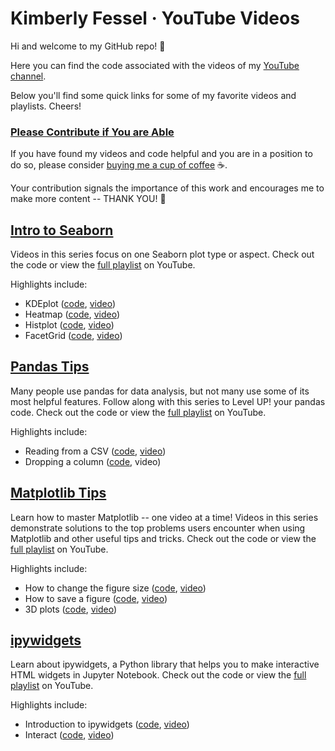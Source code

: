 # Kimberly Fessel · YouTube Videos

Hi and welcome to my GitHub repo!  :wave:

Here you can find the code associated with the videos of my [YouTube channel](https://www.youtube.com/c/KimberlyFessel).  

Below you'll find some quick links for some of my favorite videos and playlists. Cheers!

### [Please Contribute if You are Able](https://www.buymeacoffee.com/kimberlyfessel)
If you have found my videos and code helpful and you are in a position to do so, please consider [buying me a cup of coffee](https://www.buymeacoffee.com/kimberlyfessel) :coffee:. 

Your contribution signals the importance of this work and encourages me to make more content -- THANK YOU! :pray:


## [Intro to Seaborn](/Seaborn/)

Videos in this series focus on one Seaborn plot type or aspect. Check out the code or view the [full playlist](https://www.youtube.com/playlist?list=PLtPIclEQf-3cG31dxSMZ8KTcDG7zYng1j) on YouTube.

Highlights include:
- KDEplot ([code](/Seaborn/02_KDEplot.ipynb), [video](https://youtu.be/DCgPRaIDYXA))
- Heatmap ([code](/Seaborn/11_heatmap.ipynb), [video](https://youtu.be/0U9cs2V-Mqc))
- Histplot ([code](/Seaborn/15_histplot.ipynb), [video](https://youtu.be/Bjz00ygERxY))
- FacetGrid ([code](/Seaborn/16_FacetGrid.ipynb), [video](https://youtu.be/YYeqJllXHxM))

## [Pandas Tips](/Pandas_Tips/)

Many people use pandas for data analysis, but not many use some of its most helpful features. Follow along with this series to Level UP! your pandas code. Check out the code or view the [full playlist](https://www.youtube.com/playlist?list=PLtPIclEQf-3c-pUgSttUGV-3Y2D9g_0sW) on YouTube.

Highlights include:
- Reading from a CSV ([code](/Pandas_Tips/01_read_csv.ipynb), [video](https://www.youtube.com/watch?v=sTXr73fqybc))
- Dropping a column ([code](/Pandas_Tips/05_drop.ipynb), video)

## [Matplotlib Tips](/Matplotlib_Tips/)

Learn how to master Matplotlib -- one video at a time!  Videos in this series demonstrate solutions to the top problems users encounter when using Matplotlib and other useful tips and tricks.  Check out the code or view the [full playlist](https://www.youtube.com/playlist?list=PLtPIclEQf-3dJmAj3IsSRwRoLbX-n3J81) on YouTube.

Highlights include:
- How to change the figure size ([code](/Matplotlib_Tips/01_figure_size.ipynb), [video](https://youtu.be/UUy6_ElQXBY))
- How to save a figure ([code](/Matplotlib_Tips/02_save_figure.ipynb), [video](https://youtu.be/C8MT-A7Mvk4))
- 3D plots ([code](/Matplotlib_Tips/02_save_figure.ipynb), [video](https://youtu.be/gqoLLGgbeAE))

## [ipywidgets](/ipywidgets/)

Learn about ipywidgets, a Python library that helps you to make interactive HTML widgets in Jupyter Notebook.  Check out the code or view the [full playlist](https://www.youtube.com/playlist?list=PLtPIclEQf-3fhfoFQU2MJYnQ6CyjQLQEa) on YouTube.

Highlights include:
- Introduction to ipywidgets ([code](/ipywidgets/01_ipywidgets_intro.ipynb), [video](https://youtu.be/wb6k_T4rKBQ))
- Interact ([code](/ipywidgets/02_ipywidgets_interact.ipynb), [video](https://youtu.be/vtC5laIgMJc))
